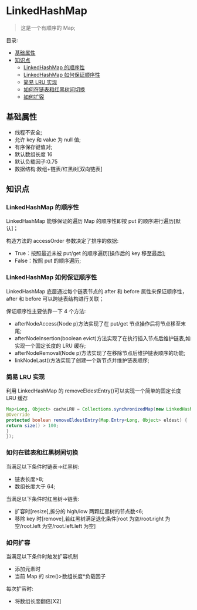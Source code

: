 # LinkedHashMap <!-- omit in toc -->

> 这是一个有顺序的 Map;

目录:

- [基础属性](#基础属性)
- [知识点](#知识点)
  - [LinkedHashMap 的顺序性](#linkedhashmap-的顺序性)
  - [LinkedHashMap 如何保证顺序性](#linkedhashmap-如何保证顺序性)
  - [简易 LRU 实现](#简易-lru-实现)
  - [如何在链表和红黑树间切换](#如何在链表和红黑树间切换)
  - [如何扩容](#如何扩容)

## 基础属性

- 线程不安全;
- 允许 key 和 value 为 null 值;
- 有序保存键值对;
- 默认数组长度 16
- 默认负载因子:0.75
- 数据结构:数组+链表/红黑树[双向链表]

## 知识点

### LinkedHashMap 的顺序性

LinkedHashMap 能够保证的遍历 Map 的顺序性即按 put 的顺序进行遍历[默认]；

构造方法的 accessOrder 参数决定了排序的依据:

- True：按照最近未被 put/get 的顺序遍历[操作后的 key 移至最后];
- False：按照 put 的顺序遍历;

### LinkedHashMap 如何保证顺序性

LinkedHashMap 底层通过每个链表节点的 after 和 before 属性来保证顺序性，after 和 before 可以跨链表结构进行关联；

保证顺序性主要依靠一下 4 个方法:

- afterNodeAccess(Node p)方法实现了在 put/get 节点操作后将节点移至末尾;
- afterNodeInsertion(boolean evict)方法实现了在执行插入节点后维护链表,如实现一个固定长度的 LRU 缓存;
- afterNodeRemoval(Node p)方法实现了在移除节点后维护链表顺序的功能;
- linkNodeLast()方法实现了创建一个新节点并维护链表顺序;

### 简易 LRU 实现

利用 LinkedHashMap 的 removeEldestEntry()可以实现一个简单的固定长度 LRU 缓存

```java
Map<Long, Object> cacheLRU = Collections.synchronizedMap(new LinkedHashMap<Long, Object>(100, .75f, true) {
@Override
protected boolean removeEldestEntry(Map.Entry<Long, Object> eldest) {
return size() > 100;
}
});
```

### 如何在链表和红黑树间切换

当满足以下条件时链表->红黑树:

- 链表长度>8;
- 数组长度大于 64;

当满足以下条件时红黑树->链表:

- 扩容时[resize],拆分的 high/low 两颗红黑树的节点数<6;
- 移除 key 时[remove],若红黑树满足退化条件[root 为空/root.right 为空/root.left 为空/root.left.left 为空]

### 如何扩容

当满足以下条件时触发扩容机制

- 添加元素时
- 当前 Map 的 size()>数组长度\*负载因子

每次扩容时:

- 将数组长度翻倍[X2]
